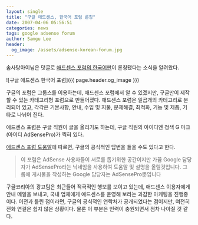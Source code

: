```yaml
---
layout: single
title: "구글 애드센스, 한국어 포럼 론칭"
date: 2007-04-06 05:56:51
categories: news
tags: google adsense forum
author: Samgu Lee
header:
  og_image: /assets/adsense-korean-forum.jpg
---
```


솜사탕아이님은 덧글로 [애드센스 포럼의 한국어판](http://groups.google.com/group/adsense-help-ko)이 론칭됐다는 소식을 알려왔다.

![구글 애드센스 한국어 포럼]({{ page.header.og_image }})

구글의 포럼은 그룹스를 이용하는데, 애드센스 포럼에서 알 수 있겠지만, 구글만이 제작할 수 있는 카테고리형 포럼으로 만들어졌다. 애드센스 포럼은 일곱개의 카테고리로 분리되어 있고, 각각은 기본사항, 안내, 수입 및 지불, 문제해결, 최적화, 기능 및 제품, 기타로 나뉘어 진다.

애드센스 포럼은 구글 직원이 글을 올리기도 하는데, 구글 직원의 아이디엔 청색 G 마크(아이디 AdSensePro)가 찍혀 있다.

[애드센스 포럼 도움말](http://groups.google.com/group/adsense-help-misc-ko/browse_thread/thread/d125f326172e7b25)에 따르면, 구글의 공식적인 답변을 들을 수도 있다고 한다.

> 이 포럼은 AdSense 사용자들이 서로를 돕기위한 공간이지만 가끔 Google 담당자가 AdSensePro라는 닉네임을 사용하여 도움말 및 설명을 올릴것입니다. 그룹에 게시물을 작성하는 Google 담당자는 AdSensePro뿐입니다

구글코리아의 광고팀은 최근들어 적극적인 행보를 보이고 있는데, 애드센스 이용자에게 안내 메일을 보내고, 국내 업체에게 애드센스를 운영해 보라는 과감한 마케팅을 진행중이다. 이전과 틀린 점이라면, 구글의 공식적인 연락처가 공개되었다는 점이지만, 여전히 전화 연결은 쉽지 않은 상황이다. 물론 이 부분은 인력이 충원되면서 점차 나아질 것 같다.
